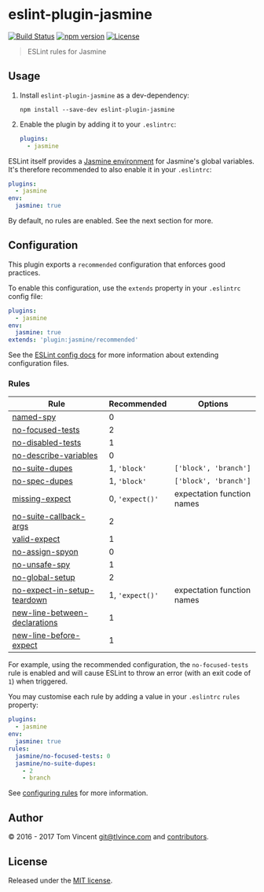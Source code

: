 # eslint-plugin-jasmine

[![Build Status][travis-image]][travis-url]
[![npm version][npm-image]][npm-url]
[![License][license-image]][license-url]

[travis-url]: https://travis-ci.org/tlvince/eslint-plugin-jasmine
[travis-image]: https://img.shields.io/travis/tlvince/eslint-plugin-jasmine.svg
[npm-url]: https://www.npmjs.com/package/eslint-plugin-jasmine
[npm-image]: https://img.shields.io/npm/v/eslint-plugin-jasmine.svg
[license-url]: https://opensource.org/licenses/MIT
[license-image]: https://img.shields.io/npm/l/eslint-plugin-jasmine.svg

> ESLint rules for Jasmine

## Usage

1. Install `eslint-plugin-jasmine` as a dev-dependency:

    ```shell
    npm install --save-dev eslint-plugin-jasmine
    ```

2. Enable the plugin by adding it to your `.eslintrc`:

    ```yaml
    plugins:
      - jasmine
    ```

ESLint itself provides a [Jasmine environment][env] for Jasmine's global
variables. It's therefore recommended to also enable it in your `.eslintrc`:

```yaml
plugins:
  - jasmine
env:
  jasmine: true
```

By default, no rules are enabled. See the next section for more.

[env]: http://eslint.org/docs/user-guide/configuring#specifying-environments

## Configuration

This plugin exports a `recommended` configuration that enforces good practices.

To enable this configuration, use the `extends` property in your `.eslintrc`
config file:

```yaml
plugins:
  - jasmine
env:
  jasmine: true
extends: 'plugin:jasmine/recommended'
```

See the [ESLint config docs][] for more information about extending
configuration files.

[eslint config docs]: http://eslint.org/docs/user-guide/configuring#extending-configuration-files

### Rules

Rule                              | Recommended      | Options
----                              | -----------      | -------
[named-spy][]                     | 0                |
[no-focused-tests][]              | 2                |
[no-disabled-tests][]             | 1                |
[no-describe-variables][]         | 0                |
[no-suite-dupes][]                | 1, `'block'`     | `['block', 'branch']`
[no-spec-dupes][]                 | 1, `'block'`     | `['block', 'branch']`
[missing-expect][]                | 0, `'expect()'`  | expectation function names
[no-suite-callback-args][]        | 2                |
[valid-expect][]                  | 1                |
[no-assign-spyon][]               | 0                |
[no-unsafe-spy][]                 | 1                |
[no-global-setup][]               | 2                |
[no-expect-in-setup-teardown][]   | 1, `'expect()'`  | expectation function names
[new-line-between-declarations][] | 1                |
[new-line-before-expect][]        | 1                |


For example, using the recommended configuration, the `no-focused-tests` rule
is enabled and will cause ESLint to throw an error (with an exit code of `1`)
when triggered.

You may customise each rule by adding a value in your `.eslintrc` `rules`
property:

```yaml
plugins:
  - jasmine
env:
  jasmine: true
rules:
  jasmine/no-focused-tests: 0
  jasmine/no-suite-dupes:
    - 2
    - branch
```

See [configuring rules][] for more information.

[named-spy]: docs/rules/named-spy.md
[no-focused-tests]: docs/rules/no-focused-tests.md
[no-disabled-tests]: docs/rules/no-disabled-tests.md
[no-describe-variables]: docs/rules/no-describe-variables.md
[no-suite-dupes]: docs/rules/no-suite-dupes.md
[no-spec-dupes]: docs/rules/no-spec-dupes.md
[missing-expect]: docs/rules/missing-expect.md
[no-suite-callback-args]: docs/rules/no-suite-callback-args.md
[valid-expect]: docs/rules/valid-expect.md
[no-assign-spyon]: docs/rules/no-assign-spyon.md
[no-unsafe-spy]: docs/rules/no-unsafe-spy.md
[no-global-setup]: docs/rules/no-global-setup.md
[no-expect-in-setup-teardown]: docs/rules/no-expect-in-setup-teardown.md
[new-line-between-declarations]: docs/rules/new-line-between-declarations.md
[new-line-before-expect]: docs/rules/new-line-before-expect.md

[configuring rules]: http://eslint.org/docs/user-guide/configuring#configuring-rules

## Author

© 2016 - 2017 Tom Vincent <git@tlvince.com> and [contributors][].

[contributors]: https://github.com/tlvince/eslint-plugin-jasmine/graphs/contributors

## License

Released under the [MIT license](http://tlvince.mit-license.org).
